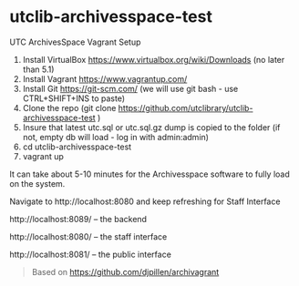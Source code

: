 # utclib-archivesspace-test
UTC ArchivesSpace Vagrant Setup

1. Install VirtualBox https://www.virtualbox.org/wiki/Downloads (no later than 5.1)
2. Install Vagrant https://www.vagrantup.com/
3. Install Git https://git-scm.com/ (we will use git bash - use CTRL+SHIFT+INS to paste)
4. Clone the repo (git clone https://github.com/utclibrary/utclib-archivesspace-test )
5. Insure that latest utc.sql or utc.sql.gz dump is copied to the folder (if not, empty db will load - log in with admin:admin)
6. cd utclib-archivesspace-test
7. vagrant up

It can take about 5-10 minutes for the Archivesspace software to fully load on the system.

Navigate to http://localhost:8080 and keep refreshing for Staff Interface

http://localhost:8089/ – the backend

http://localhost:8080/ – the staff interface

http://localhost:8081/ – the public interface

>Based on https://github.com/djpillen/archivagrant
